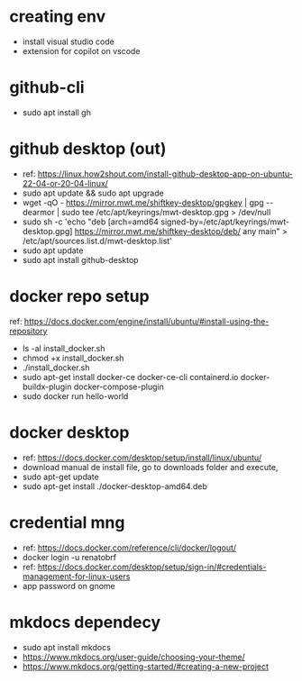 # creating env
- install visual studio code
- extension for copilot on vscode

# github-cli
- sudo apt install gh

# github desktop (out)
- ref: https://linux.how2shout.com/install-github-desktop-app-on-ubuntu-22-04-or-20-04-linux/
- sudo apt update && sudo apt upgrade
- wget -qO - https://mirror.mwt.me/shiftkey-desktop/gpgkey | gpg --dearmor | sudo tee /etc/apt/keyrings/mwt-desktop.gpg > /dev/null
- sudo sh -c 'echo "deb [arch=amd64 signed-by=/etc/apt/keyrings/mwt-desktop.gpg] https://mirror.mwt.me/shiftkey-desktop/deb/ any main" > /etc/apt/sources.list.d/mwt-desktop.list'
- sudo apt update
- sudo apt install github-desktop

# docker repo setup
ref: https://docs.docker.com/engine/install/ubuntu/#install-using-the-repository
- ls -al install_docker.sh
- chmod +x install_docker.sh
- ./install_docker.sh
- sudo apt-get install docker-ce docker-ce-cli containerd.io docker-buildx-plugin docker-compose-plugin
- sudo docker run hello-world

# docker desktop
- ref: https://docs.docker.com/desktop/setup/install/linux/ubuntu/
- download manual de install file, go to downloads folder and execute,
- sudo apt-get update
- sudo apt-get install ./docker-desktop-amd64.deb

# credential mng
- ref: https://docs.docker.com/reference/cli/docker/logout/
- docker login -u renatobrf
- ref: https://docs.docker.com/desktop/setup/sign-in/#credentials-management-for-linux-users
- app password on gnome

# mkdocs dependecy
- sudo apt install mkdocs
- https://www.mkdocs.org/user-guide/choosing-your-theme/
- https://www.mkdocs.org/getting-started/#creating-a-new-project

